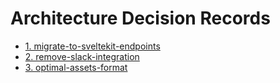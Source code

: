 # Architecture Decision Records

- [1. migrate-to-sveltekit-endpoints](0001-migrate-to-sveltekit-endpoints.md)
- [2. remove-slack-integration](0002-remove-slack-integration.md)
- [3. optimal-assets-format](0003-optimal-assets-format.md)
